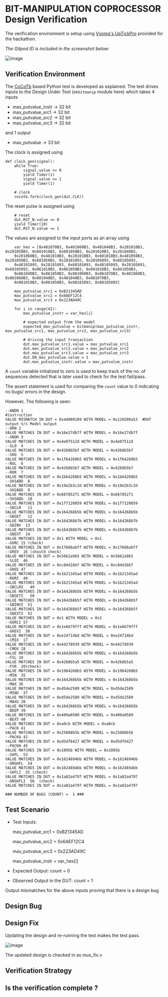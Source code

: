 # BIT-MANIPULATION COPROCESSOR Design Verification
The verification environment is setup using [Vyoma's UpTickPro](https://vyomasystems.com) provided for the hackathon.

*The Gitpod ID is included in the screenshot below:*

![image](https://user-images.githubusercontent.com/80892311/181633067-40f8225a-8cf4-4957-b849-c2e3d41738c4.png)


## Verification Environment

The [CoCoTb](https://www.cocotb.org/) based Python test is developed as explained. The test drives inputs to the Design Under Test (``mkbitmanip`` module here) which 
takes 4 inputs
- mav_putvalue_instr -> 32 bit
- mav_putvalue_src1  -> 32 bit
- mav_putvalue_src2  -> 32 bit
- mav_putvalue_src3  -> 32 bit

and 1 output
- mav_putvalue -> 33 bit


The clock is assigned using
```
def clock_gen(signal):
    while True:
        signal.value <= 0
        yield Timer(1) 
        signal.value <= 1
        yield Timer(1) 
```

```
    # clock
    cocotb.fork(clock_gen(dut.CLK))
```

The reset pulse is assigned using
```
    # reset
    dut.RST_N.value <= 0
    yield Timer(10) 
    dut.RST_N.value <= 1
```

The values are assigned to the input ports as an array using 
```
    var_hex = [0x401070B3, 0x401060B3, 0x401040B3, 0x201010B3, 0x201050B3, 0x601010B3, 0x601050B3, 0x201020B3, 0x201040B3, 
    0x201060B3, 0x481010B3, 0x281010B3, 0x681010B3,0x481050B3, 0x281050B3, 0x681050B3, 0x20101093, 0x20105093, 0x60105093, 
    0x48101093, 0x28101093, 0x68101093, 0x48105093, 0x28105093, 0x68105093, 0x061010B3, 0x061050B3, 0x041010B3, 0x041050B3,
    0x0A1040B3, 0x0A1050B3, 0x0A1060B3, 0x0A1070B3, 0x481060B3, 0x081060B3, 0x081040B3, 0x481040B3, 0x081070B3,
    0x081010B3, 0x081050B3, 0x08101093, 0x08105093]
    
    mav_putvalue_src1 = 0xB21345AD
    mav_putvalue_src2 = 0x6AEF12C4
    mav_putvalue_src3 = 0x223AD49C
    
    for i in range(42):
        mav_putvalue_instr = var_hex[i]

        # expected output from the model
        expected_mav_putvalue = bitmanip(mav_putvalue_instr, mav_putvalue_src1, mav_putvalue_src2, mav_putvalue_src3)

        # driving the input transaction
        dut.mav_putvalue_src1.value = mav_putvalue_src1
        dut.mav_putvalue_src2.value = mav_putvalue_src2
        dut.mav_putvalue_src3.value = mav_putvalue_src3
        dut.EN_mav_putvalue.value = 1
        dut.mav_putvalue_instr.value = mav_putvalue_instr
```

A ```count``` variable initialized to zero is used to keep track of the no. of sequences detected that is later used to check for the test fail/pass.

The assert statement is used for comparing the ```count``` value to 0 indicating no bugs/ errors in the design.

However,
The following is seen:
```
--ANDN 1                                                     #instruction
VALUE MISMATCH IN DUT = 0x44060109 WITH MODEL = 0x120208a53  #DUT output V/s Model output
--ORN 2
VALUE MATCHES IN DUT = 0x16e27db7f WITH MODEL = 0x16e27db7f
--XNOR 3
VALUE MATCHES IN DUT = 0x4e07512d WITH MODEL = 0x4e07512d
--SLO  4
VALUE MATCHES IN DUT = 0x4268b5bf WITH MODEL = 0x4268b5bf
--SRO  5
VALUE MATCHES IN DUT = 0x1f64268b5 WITH MODEL = 0x1f64268b5
--ROL  6
VALUE MATCHES IN DUT = 0x4268b5b7 WITH MODEL = 0x4268b5b7
--ROR  7
VALUE MATCHES IN DUT = 0x1b64268b5 WITH MODEL = 0x1b64268b5
--SH1ADD  8
VALUE MATCHES IN DUT = 0x19e2b3c3d WITH MODEL = 0x19e2b3c3d
--SH2ADD  9
VALUE MATCHES IN DUT = 0x667852f1 WITH MODEL = 0x667852f1
--SH3ADD  10
VALUE MATCHES IN DUT = 0x1f7128059 WITH MODEL = 0x1f7128059
--SBCLR   11
VALUE MATCHES IN DUT = 0x164268b5b WITH MODEL = 0x164268b5b
--SBSET   12
VALUE MATCHES IN DUT = 0x164268b7b WITH MODEL = 0x164268b7b
--SBINV  13
VALUE MATCHES IN DUT = 0x164268b7b WITH MODEL = 0x164268b7b
--SBEXT  14
VALUE MATCHES IN DUT = 0x1 WITH MODEL = 0x1
--GORC 15 (check)
VALUE MATCHES IN DUT = 0x17666abff WITH MODEL = 0x17666abff
--GREV  16 (should check)
VALUE MATCHES IN DUT = 0x5662a9b5 WITH MODEL = 0x5662a9b5
--SLOI  46
VALUE MATCHES IN DUT = 0xc84d16b7 WITH MODEL = 0xc84d16b7
--SROI 47
VALUE MATCHES IN DUT = 0x1b21345ad WITH MODEL = 0x1b21345ad
--RORI  48
VALUE MATCHES IN DUT = 0x1b21345ad WITH MODEL = 0x1b21345ad
--SBCLRI   49
VALUE MATCHES IN DUT = 0x164268b5b WITH MODEL = 0x164268b5b
--SBSETI   50
VALUE MATCHES IN DUT = 0x164268b5f WITH MODEL = 0x164268b5f
--SBINVI  51
VALUE MATCHES IN DUT = 0x164268b5f WITH MODEL = 0x164268b5f
--SBEXTI  52
VALUE MATCHES IN DUT = 0x1 WITH MODEL = 0x1
--GORCI 57
VALUE MATCHES IN DUT = 0x1e6679fff WITH MODEL = 0x1e6679fff
--GREVI  58
VALUE MATCHES IN DUT = 0xe24714bd WITH MODEL = 0xe24714bd
--CMIX  17
VALUE MATCHES IN DUT = 0x44278939 WITH MODEL = 0x44278939
--CMOV 18
VALUE MATCHES IN DUT = 0x164268b5b WITH MODEL = 0x164268b5b
--FSL 19
VALUE MATCHES IN DUT = 0x4268b5a5 WITH MODEL = 0x4268b5a5
--FSR  20(check)
VALUE MATCHES IN DUT = 0x1964268b5 WITH MODEL = 0x1964268b5
--MIN  35
VALUE MATCHES IN DUT = 0x164268b5b WITH MODEL = 0x164268b5b
--MAX 36
VALUE MATCHES IN DUT = 0xd5de2589 WITH MODEL = 0xd5de2589
--MINU  37
VALUE MATCHES IN DUT = 0xd5de2589 WITH MODEL = 0xd5de2589
--MAXU 38
VALUE MATCHES IN DUT = 0x164268b5b WITH MODEL = 0x164268b5b
--BDEP 39
VALUE MATCHES IN DUT = 0x409a0509 WITH MODEL = 0x409a0509
--BEXT 40
VALUE MATCHES IN DUT = 0xa0cb WITH MODEL = 0xa0cb
--PACK 41
VALUE MATCHES IN DUT = 0x25888b5b WITH MODEL = 0x25888b5b
--PACKU 42
VALUE MATCHES IN DUT = 0xd5df6427 WITH MODEL = 0xd5df6427
--PACKH 45
VALUE MATCHES IN DUT = 0x1895b WITH MODEL = 0x1895b
--SHFL  53
VALUE MATCHES IN DUT = 0x1624694bb WITH MODEL = 0x1624694bb
--UNSHFL  54
VALUE MATCHES IN DUT = 0x1624694bb WITH MODEL = 0x1624694bb
--SHFLI  55 (check)
VALUE MATCHES IN DUT = 0x1a82a4797 WITH MODEL = 0x1a82a4797
--UNSHFLI  56  (check)
VALUE MATCHES IN DUT = 0x1a82a4797 WITH MODEL = 0x1a82a4797

### NUMBER OF BUGS (COUNT) =  1 ###
```

## Test Scenario
    
- Test Inputs: 

    mav_putvalue_src1 = 0xB21345AD
    
    mav_putvalue_src2 = 0x6AEF12C4
    
    mav_putvalue_src3 = 0x223AD49C
    
    mav_putvalue_instr = var_hex[i]
    
- Expected Output: count = 0
- Observed Output in the DUT: count = 1 

Output mismatches for the above inputs proving that there is a design bug

## Design Bug


## Design Fix
Updating the design and re-running the test makes the test pass.

![image](https://user-images.githubusercontent.com/80892311/180613114-a5a5fac8-9a4d-46a9-b098-9884c0005bf8.png)

The updated design is checked in as mux_fix.v

## Verification Strategy

## Is the verification complete ?

